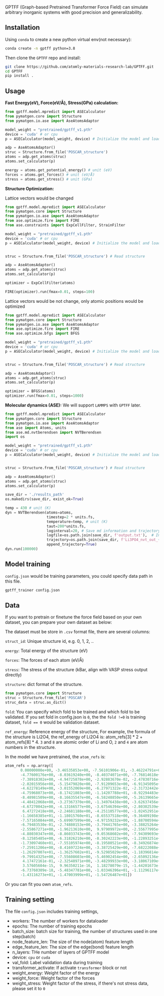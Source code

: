 GPTFF (Graph-based Pretrained Transformer Force Field) can simulate arbitrary inorganic systems with good precision and generalizability.

## Installation

Using `conda` to create a new python virtual env(not necessary):

```bash
conda create -n gptff python=3.8
```

Then clone the `GPTFF` repo and install:

```bash
git clone https://github.com/atomly-materials-research-lab/GPTFF.git
cd GPTFF
pip install .
```

## Usage

**Fast Energy(eV), Force(eV/Å), Stress(GPa) calculation:**

```python
from gptff.model.mpredict import ASECalculator
from pymatgen.core import Structure
from pymatgen.io.ase import AseAtomsAdaptor

model_weight = "pretrained/gptff_v1.pth"
device = 'cuda' # or cpu
p = ASECalculator(model_weight, device) # Initialize the model and load weights

adp = AseAtomsAdaptor()
struc = Structure.from_file('POSCAR_structure')
atoms = adp.get_atoms(struc)
atoms.set_calculator(p)

energy = atoms.get_potential_energy() # unit (eV)
forces = atoms.get_forces() # unit (eV/Å)
stress = atoms.get_stress() # unit (GPa)
```

**Structure Optimization:**

Lattice vectors would be changed

```python
from gptff.model.mpredict import ASECalculator
from pymatgen.core import Structure
from pymatgen.io.ase import AseAtomsAdaptor
from ase.optimize.fire import FIRE
from ase.constraints import ExpCellFilter, StrainFilter

model_weight = "pretrained/gptff_v1.pth"
device = 'cuda' # or cpu
p = ASECalculator(model_weight, device) # Initialize the model and load weights


struc = Structure.from_file('POSCAR_structure') # Read structure

adp = AseAtomsAdaptor()
atoms = adp.get_atoms(struc)
atoms.set_calculator(p)

optimizer = ExpCellFilter(atoms) 

FIRE(optimizer).run(fmax=0.01, steps=100)

```

Lattice vectors would be not change, only atomic positions would be optimized

```python
from gptff.model.mpredict import ASECalculator
from pymatgen.core import Structure
from pymatgen.io.ase import AseAtomsAdaptor
from ase.optimize.fire import FIRE
from ase.optimize.bfgs import BFGS

model_weight = "pretrained/gptff_v1.pth"
device = 'cuda' # or cpu
p = ASECalculator(model_weight, device) # Initialize the model and load weights


struc = Structure.from_file('POSCAR_structure') # Read structure

adp = AseAtomsAdaptor()
atoms = adp.get_atoms(struc)
atoms.set_calculator(p)

optimizer = BFGS(atoms)
optimizer.run(fmax=0.01, steps=1000)
```

**Molecular dynamics (ASE):**
We will support `LAMMPS` with `GPTFF` later.

```python
from gptff.model.mpredict import ASECalculator
from pymatgen.core import Structure
from pymatgen.io.ase import AseAtomsAdaptor
from ase import Atoms, units
from ase.md.nvtberendsen import NVTBerendsen
import os

model_weight = "pretrained/gptff_v1.pth"
device = 'cuda' # or cpu
p = ASECalculator(model_weight, device) # Initialize the model and load weights


struc = Structure.from_file('POSCAR_structure') # Read structure

adp = AseAtomsAdaptor()
atoms = adp.get_atoms(struc)
atoms.set_calculator(p)

save_dir = './results_path'
os.makedirs(save_dir, exist_ok=True)

temp = 430 # unit (K)
dyn = NVTBerendsen(atoms=atoms, 
                   timestep=2 * units.fs,
                   temperature=temp, # unit (K)
                   taut=200*units.fs, 
                   loginterval=20, # Save md information and trajectory every 20 steps
                   logfile=os.path.join(save_dir, f'output.txt'),  # Information printer
                   trajectory=os.path.join(save_dir, f'Li3PO4_nvt_out_{temp}K.trj'), # Trajectory recorder
                   append_trajectory=True)
dyn.run(100000)

```

## Model training

`config.json` would be training parameters, you could specify data path in this file.

```bash
gptff_trainer config.json
```

## Data 

If you want to pretrain or finetune the force field based on your own dataset, you can prepare your own dataset as below:

The dataset must be store in `.csv` format file, there are several columns:

`struct_id`: Unique structure id, e.g. 0, 1, 2, ..

`energy`: Total energy of the structure (eV)

`forces`: The forces of each atom (eV/Å)

`stress`: The stress of the structure (kBar, align with VASP stress output directly)

`structure`: dict format of the structure. 

```python
from pymatgen.core import Structure
struc = Structure.from_file('POSCAR')
struc_data = struc.as_dict()
```

`fold`: You can specify which fold to be trained and which fold to be validated. If you set fold in config.json is `0`, the the `fold !=0` is training dataset, `fold == 0` would be validation dataset.

`ref_energy`: Reference energy of the structure, 
For example, the formula of the structure is Li2O4, the ref_energy of Li2O4 is: atom_refs[3] * 2 + atom_refs[8] * 4. `3` and `8` are atomic order of Li and O, `2` and `4` are atom numbers in the structure.


In the model we have pretrained, the `atom_refs` is:

```python
atom_refs = np.array([ 
       0.00000000e+00, -3.46535853e+00, -7.56101906e-01, -3.46224791e+00,  
       -4.77600176e+00, -8.03619240e+00, -8.40374071e+00, -7.76814618e+00,
       -7.38918302e+00, -4.94725878e+00, -2.92883670e-02, -2.47830716e+00,
       -2.02015956e+00, -5.15479820e+00, -7.91209653e+00, -6.91345095e+00,
       -4.62278149e+00, -3.01552069e+00, -6.27971322e-02, -2.31732442e+00,
       -4.75968073e+00, -8.17421803e+00, -1.14207788e+01, -8.92294483e+00,
       -8.48981509e+00, -8.16635547e+00, -6.58248850e+00, -5.26139665e+00,
       -4.48412068e+00, -3.27367370e+00, -1.34976438e+00, -3.62637456e+00,
       -4.67270042e+00, -4.13166577e+00, -3.67546394e+00, -2.80302539e+00,
        6.47272418e+00, -2.24681188e+00, -4.25110577e+00, -1.02452951e+01,
       -1.16658385e+01, -1.18015760e+01, -8.65537518e+00, -9.36409198e+00,
       -7.57165084e+00, -5.69907599e+00, -4.97159232e+00, -1.88700594e+00,
       -6.79483530e-01, -2.74880153e+00, -3.79441765e+00, -3.38825264e+00,
       -2.55867271e+00, -1.96213610e+00,  9.97909972e+00, -2.55677995e+00,
       -4.88030347e+00, -8.86033743e+00, -9.05368602e+00, -7.94309693e+00,
       -8.12585485e+00, -6.31826210e+00, -8.30242223e+00, -1.22893251e+01,
       -1.73097460e+01, -7.55105974e+00, -8.19580521e+00, -8.34926874e+00,
       -7.25911206e+00, -8.41697224e+00, -3.38725429e+00, -7.68222088e+00,
       -1.26297007e+01, -1.36257602e+01, -9.52985029e+00, -1.18396814e+01,
       -9.79914325e+00, -7.55608603e+00, -5.46902454e+00, -2.65092136e+00,
        4.17472161e-01, -2.32548971e+00, -3.48299933e+00, -3.18067109e+00,
        3.57605604e-15,  9.96350211e-16,  1.18278079e-15, -1.44201673e-15,
       -6.73760309e-18, -5.48347781e+00, -1.03346396e+01, -1.11296117e+01,
       -1.43116273e+01, -1.47003999e+01, -1.54726487e+01])
```

Or you can fit you own `atom_refs`.

## Training setting

The file `config.json` includes training settings, 

- workers: The number of workers for dataloader
- epochs: The number of training epochs
- batch_size: batch size for training, the number of structures used in one step(batch)
- node_feature_len: The size of the node(atom) feature length
- edge_feature_len: The size of the edge(bond) feature length
- n_layers: THe number of layers of GPTFF model
- device: `cpu` or `cuda`
- val_fold: Label validation data during training
- transformer_activate: If activate `transformer` block or not
- weight_energy: Weight factor of the energy
- weight_force: Weight factor of the forces
- weight_stress: Weight factor of the stress, if there's not stress data, please set it to `0`
